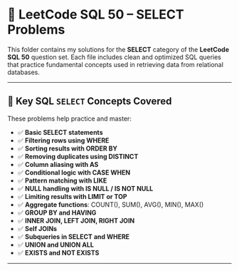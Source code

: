 # 📂 LeetCode SQL 50 – SELECT Problems

This folder contains my solutions for the **SELECT** category of the **LeetCode SQL 50** question set. Each file includes clean and optimized SQL queries that practice fundamental concepts used in retrieving data from relational databases.

---

## 📌 Key SQL `SELECT` Concepts Covered

These problems help practice and master:

- ✅ **Basic SELECT statements**
- ✅ **Filtering rows using WHERE**
- ✅ **Sorting results with ORDER BY**
- ✅ **Removing duplicates using DISTINCT**
- ✅ **Column aliasing with AS**
- ✅ **Conditional logic with CASE WHEN**
- ✅ **Pattern matching with LIKE**
- ✅ **NULL handling with IS NULL / IS NOT NULL**
- ✅ **Limiting results with LIMIT or TOP**
- ✅ **Aggregate functions**: COUNT(), SUM(), AVG(), MIN(), MAX()
- ✅ **GROUP BY and HAVING**
- ✅ **INNER JOIN, LEFT JOIN, RIGHT JOIN**
- ✅ **Self JOINs**
- ✅ **Subqueries in SELECT and WHERE**
- ✅ **UNION and UNION ALL**
- ✅ **EXISTS and NOT EXISTS**

---
